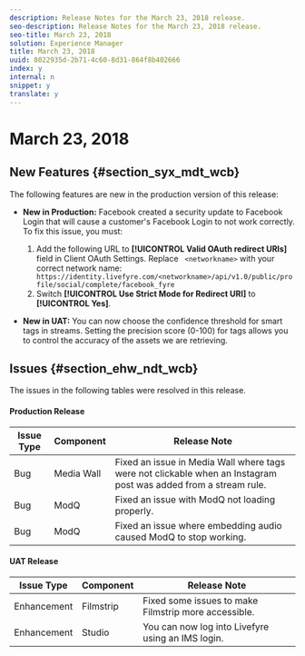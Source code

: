 ```yaml
---
description: Release Notes for the March 23, 2018 release.
seo-description: Release Notes for the March 23, 2018 release.
seo-title: March 23, 2018
solution: Experience Manager
title: March 23, 2018
uuid: 8022935d-2b71-4c60-8d31-864f8b402666
index: y
internal: n
snippet: y
translate: y
---
```


# March 23, 2018


## New Features {#section_syx_mdt_wcb}

The following features are new in the production version of this release:

* **New in Production:** Facebook created a security update to Facebook Login that will cause a customer's Facebook Login to not work correctly. To fix this issue, you must:

    1. Add the following URL to **[!UICONTROL  Valid OAuth redirect URIs]** field in Client OAuth Settings. Replace ` <networkname>` with your correct network name:
       ` https://identity.livefyre.com/<networkname>/api/v1.0/public/profile/social/complete/facebook_fyre`
    1. Switch **[!UICONTROL  Use Strict Mode for Redirect URI]** to **[!UICONTROL  Yes]**.

* **New in UAT:** You can now choose the confidence threshold for smart tags in streams. Setting the precision score (0-100) for tags allows you to control the accuracy of the assets we are retrieving.


## Issues {#section_ehw_ndt_wcb}

The issues in the following tables were resolved in this release.

#### Production Release
|  **Issue Type** | **Component** | **Release Note** |
|---|---|---|
|  Bug  | Media Wall  | Fixed an issue in Media Wall where tags were not clickable when an Instagram post was added from a stream rule.  |
|  Bug  | ModQ  | Fixed an issue with ModQ not loading properly.  |
|  Bug  | ModQ  | Fixed an issue where embedding audio caused ModQ to stop working.  |


<a id="section_csm_hmk_mdb"></a>


#### UAT Release
|  **Issue Type** | **Component** | **Release Note** |
|---|---|---|
|  Enhancement  | Filmstrip  | Fixed some issues to make Filmstrip more accessible.  |
|  Enhancement  | Studio  | You can now log into Livefyre using an IMS login.  |

